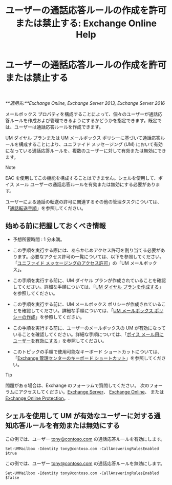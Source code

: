 ﻿---
title: 'ユーザーの通話応答ルールの作成を許可または禁止する: Exchange Online Help'
TOCTitle: ユーザーの通話応答ルールの作成を許可または禁止する
ms:assetid: 81863440-8b21-4523-bdab-6a2311889a0d
ms:mtpsurl: https://technet.microsoft.com/ja-jp/library/Dd298097(v=EXCHG.150)
ms:contentKeyID: 50555804
ms.date: 05/22/2018
mtps_version: v=EXCHG.150
ms.translationtype: HT
---

# ユーザーの通話応答ルールの作成を許可または禁止する

 

_**適用先:**Exchange Online, Exchange Server 2013, Exchange Server 2016_

メールボックス プロパティを構成することによって、個々のユーザーが通話応答ルールを作成および管理できるようにするかどうかを指定できます。既定では、ユーザーは通話応答ルールを作成できます。

UM ダイヤル プランまたは UM メールボックス ポリシーに基づいて通話応答ルールを構成することにより、ユニファイド メッセージング (UM) において有効になっている通話応答ルールを、複数のユーザーに対して有効または無効にできます。


> [!NOTE]
> EAC を使用してこの機能を構成することはできません。シェルを使用して、ボイス メール ユーザーの通話応答ルールを有効または無効にする必要があります。



ユーザーによる通話の転送の許可に関連するその他の管理タスクについては、「[通話転送手順](forwarding-calls-procedures-exchange-2013-help.md)」を参照してください。

## 始める前に把握しておくべき情報

  - 予想所要時間 : 1 分未満。

  - この手順を実行する際には、あらかじめアクセス許可を割り当てる必要があります。必要なアクセス許可の一覧については、以下を参照してください。「[ユニファイド メッセージングのアクセス許可](unified-messaging-permissions-exchange-2013-help.md)」の「UM メールボックス」。

  - この手順を実行する前に、UM ダイヤル プランが作成されていることを確認してください。詳細な手順については、「[UM ダイヤル プランを作成する](create-a-um-dial-plan-exchange-2013-help.md)」を参照してください。

  - この手順を実行する前に、UM メールボックス ポリシーが作成されていることを確認してください。詳細な手順については、「[UM メールボックス ポリシーの作成](create-a-um-mailbox-policy-exchange-2013-help.md)」を参照してください。

  - この手順を実行する前に、ユーザーのメールボックスの UM が有効になっていることを確認してください。詳細な手順については、「[ボイス メール用にユーザーを有効にする](enable-a-user-for-voice-mail-exchange-2013-help.md)」を参照してください。

  - このトピックの手順で使用可能なキーボード ショートカットについては、「[Exchange 管理センターのキーボード ショートカット](keyboard-shortcuts-in-the-exchange-admin-center-exchange-online-protection-help.md)」を参照してください。


> [!TIP]
> 問題がある場合は、Exchange のフォーラムで質問してください。 次のフォーラムにアクセスしてください。<A href="https://go.microsoft.com/fwlink/p/?linkid=60612">Exchange Server</A>、 <A href="https://go.microsoft.com/fwlink/p/?linkid=267542">Exchange Online</A>、 または <A href="https://go.microsoft.com/fwlink/p/?linkid=285351">Exchange Online Protection</A>。.



## シェルを使用して UM が有効なユーザーに対する通知応答ルールを有効または無効にする

この例では、ユーザー tony@contoso.com の通話応答ルールを有効にします。

    Set-UMMailbox -Identity tony@contoso.com -CallAnsweringRulesEnabled $true

この例では、ユーザー tony@contoso.com の通話応答ルールを無効にします。

    Set-UMMailbox -Identity tony@contoso.com -CallAnsweringRulesEnabled $false

